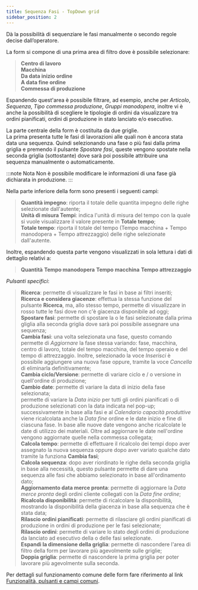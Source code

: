```yaml
---
title: Sequenza Fasi - TopDown grid
sidebar_position: 2
---
```


Dà la possibilità di sequenziare le fasi manualmente o secondo regole decise dall’operatore.

La form si compone di una prima area di filtro dove è possibile selezionare:
> **Centro di lavoro**       
> **Macchina**        
> **Da data inizio ordine**         
> **A data fine ordine**      
> **Commessa di produzione**     

Espandendo quest'area è possibile filtrare, ad esempio, anche per *Articolo*, *Sequenza*, *Tipo commessa produzione*, *Gruppi manodopera*, inoltre vi è anche la possibilità di scegliere le tipologie di ordini da visualizzare tra ordini pianificati, ordini di produzione in stato lanciato e/o esecutivo.

La parte centrale della form è costituita da due griglie.           
La prima presenta tutte le fasi di lavorazioni alle quali non è ancora stata data una sequenza. Quindi selezionando una fase o più fasi dalla prima griglia e premendo il pulsante *Spostare fasi*, queste vengono spostate nella seconda griglia (sottostante) dove sarà poi possibile attribuire una sequenza manualmente o automaticamente.          

:::note Nota
Non è possibile modificare le informazioni di una fase già dichiarata in produzione.
:::

Nella parte inferiore della form sono presenti i seguenti campi:
> **Quantità impegno**: riporta il totale delle quantita impegno delle righe selezionate dall'autente;         
> **Unità di misura Tempi**: indica l'unità di misura del tempo con la quale si vuole visualizzare il valore presente in **Totale tempo**;     
> **Totale tempo**: riporta il totale del tempo (Tempo macchina + Tempo manodopera + Tempo attrezzaggio) delle righe selezionate dall'autente.

Inoltre, espandendo questa parte vengono visualizzati in sola lettura i dati di dettaglio relativi a:
> **Quantità**
> **Tempo manodopera**
> **Tempo macchina**
> **Tempo attrezzaggio**

*Pulsanti specifici*:  

> **Ricerca**: permette di visualizzare le fasi in base ai filtri inseriti;           
> **Ricerca e considera giacenze**: effettua la stessa funzione del pulsante **Ricerca**, ma, allo stesso tempo, permette di visualizzare in rosso tutte le fasi dove non c'è giacenza disponibile ad oggi;                   
> **Spostare fasi**: permette di spostare la o le fasi selezionate dalla prima gliglia alla seconda griglia dove sarà poi possibile assegnare una sequenza;         
> **Cambia fasi**: una volta selezionata una fase, questo comando permette di *Aggiornare* la fase stessa variando: fase, macchina, centro di lavoro, totale del tempo macchina, del tempo operaio e del tempo di attrezzaggio. Inoltre, selezionado la voce *Inserisci* è possibile aggiungere una nuova fase oppure, tramite la voce *Cancella* di eliminarla definitivamente;            
> **Cambia ciclo/Versione**: permette di variare ciclo e / o versione in quell'ordine di produzione;            
> **Cambio date**: permette di variare la data di inizio della fase selezionata;         
permette di variare la *Data inizio* per tutti gli ordini pianificati o di produzione selezionati con la data indicata nel pop-up; successivamente in base alla fasi e al *Calendario capacità produttive* viene ricalcolata anche la *Data fine* ordine e le date inizio e fine di ciascuna fase. In base alle nuove date vengono anche ricalcolate le date di utilizzo dei materiali.
Oltre ad aggiornare le date nell'ordine vengono aggiornate quelle nella commessa collegata;        
> **Calcola tempo**: permette di effettuare il ricalcolo dei tempi dopo aver assegnato la nuova sequenza oppure dopo aver variato qualche dato tramite la funziona **Cambia fasi**;          
> **Calcola sequenza**: dopo aver riordinato le righe della seconda griglia in base alla necessità, questo pulsante permette di dare una sequenza alle fasi che abbiamo selezionato in base all'ordinamento dato;       
> **Aggiornamento data merce pronta**: permette di aggiornare la *Data merce pronta* degli ordini cliente collegati con la *Data fine ordine*;      
> **Ricalcola disponibilità**: permette di ricalcolare la disponibilità, mostrando la disponibilità della giacenza in base alla sequenza che è stata data;         
> **Rilascio ordini pianificati**: permette di rilasciare gli ordini pianificati di produzione in ordini di produzione per le fasi selezionate;                     
> **Rilascio ordini**: permette di variare lo stato degli ordini di produzione da lanciato ad esecutivo della o delle fasi selezionate.         
> **Espandi la dimensione della griglia**: permette di nascondere l'area di filtro della form per lavorare più agevolmente sulle griglie;         
> **Doppia griglia**: permette di nascondere la prima griglia per poter lavorare più agevolmente sulla seconda.          

Per dettagli sul funzionamento comune delle form fare riferimento al link [Funzionalità, pulsanti e campi comuni](/docs/guide/common).
